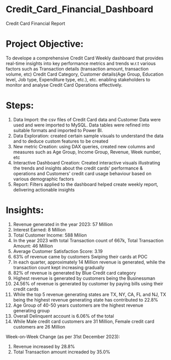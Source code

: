# Credit_Card_Financial_Dashboard
Credit Card Financial Report
# Project Objective: 
To develope a comprehensive Credit Card Weekly dashboard that provides real-time insights
into key performance metrics and trends w.r.t various factors such as Transaction details (transaction amount, transaction volume, etc)
Credit Card Category, Customer details(Age Group, Education level, Job type, Expenditure type, etc.), etc. enabling stakeholders to monitor and analyse
Credit Card Operations effectively.

# Steps: 
1. Data Import: the csv files of Credit Card data and Customer Data were used and were imported to MySQL.
                Data tables were refined into suitable formats and imported to Power BI.
2. Data Exploration: created certain sample visuals to understand the data and
                     to deduce custom features to be created
3. New metric Creation: using DAX queries, created new columns and measures such as Age Group, Income Group, Revenue, Week number, etc
4. Interactive Dashboard Creation: Created interactive visuals illustrating the trends and insights about the credit cards' performance & operations and
                                   Customers' credit card usage behaviour based on various demographic factors
5. Report: Filters applied to the dashboard helped create weekly report, delivering actionable insights 

# Insights:
1.  Revenue generated in the year 2023: 57 Million
2.  Interest Earned: 8 Million
3.  Total Customer Income: 588 Milion
4.  In the year 2023 with total Transaction count of 667k, Total Transaction Amount: 46 Million 
5.  Average Customer Satisfaction Score: 3.19
6.  63% of revenue came by customers Swiping their cards at POC
7.  In each quarter, approximately 14 Million revenue is generated, while the transaction count kept increasing gradually
8.  82% of revenue is generated by Blue Credit card category
9.  Highest revenue is generated by customers being the Businessman
10. 24.56% of revenue is generated by customer by paying bills using their credit cards
11. While the top 5 revenue generating states are TX, NY, CA, FL and NJ, TX being the highest revenue generating state has contributed to 22.8%
12. Age Group of 40-50 years customers are the highest revenue generating group
13. Overall Delinquent account is 6.06% of the total
14. While Male credit card customers are 31 Million, Female credit card customers are 26 Million

Week-on-Week Change (as per 31st December 2023):
1. Revenue increased by 28.8%
2. Total Transaction amount increaded by 35.0%
        
